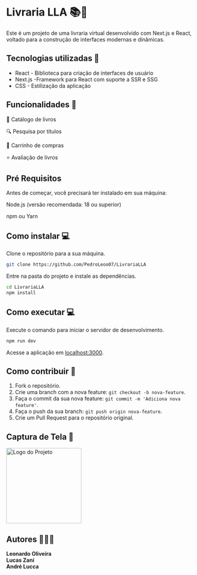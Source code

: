 # Livraria LLA 📚📒

Este é um projeto de uma livraria virtual desenvolvido com Next.js e React, voltado para a construção de interfaces modernas e dinâmicas.

## Tecnologias utilizadas 🚀

- React - Biblioteca para criação de interfaces de usuário
- Next.js -Framework para React com suporte a SSR e SSG
- CSS - Estilização da aplicação

## Funcionalidades 📌

📖 Catálogo de livros

🔍 Pesquisa por títulos

🛒 Carrinho de compras

⭐ Avaliação de livros

## Pré Requisitos

Antes de começar, você precisará ter instalado em sua máquina:

Node.js (versão recomendada: 18 ou superior)

npm ou Yarn

## Como instalar 💻

Clone o repositório para a sua máquina.

```bash
git clone https://github.com/PedroLeoo07/LivrariaLLA
```

Entre na pasta do projeto e instale as dependências.

```bash
cd LivrariaLLA
npm install
```

## Como executar 💻

Execute o comando para iniciar o servidor de desenvolvimento.

```bash
npm run dev
```

Acesse a aplicação em [localhost:3000](http://localhost:3000).

## Como contribuir 🤝

1. Fork o repositório.
2. Crie uma branch com a nova feature: `git checkout -b nova-feature`.
3. Faça o commit da sua nova feature: `git commit -m 'Adiciona nova feature'`.
4. Faça o push da sua branch: `git push origin nova-feature`.
5. Crie um Pull Request para o repositório original.

## Captura de Tela 🎨
<img src="images/logo.png" alt="Logo do Projeto" width="200">

## Autores 👨🏼‍💻
**Leonardo Oliveira**
<br/>
**Lucas Zani**
<br/>
**André Lucca**
